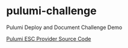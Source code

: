 # pulumi-challenge
Pulumi Deploy and Document Challenge Demo

[Pulumi ESC Provider Source Code](https://github.com/bugcacher/open-feature-pulumi-esc-provider)

